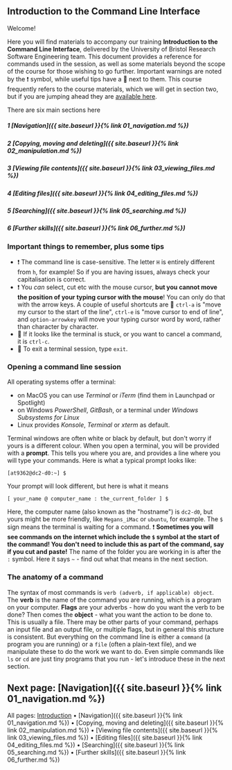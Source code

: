 ## Introduction to the Command Line Interface

Welcome!

Here you will find materials to accompany our training **Introduction to the Command Line Interface**, delivered by the University of Bristol Research Software Engineering team. This document provides a reference for commands used in the session, as well as some materials beyond the scope of the course for those wishing to go further. Important warnings are noted by the ❗ symbol, while useful tips have a 💙 next to them. This course frequently refers to the course materials, which we will get in section two, but if you are jumping ahead they are [available here](https://github.com/altanner/intro_to_CLI/raw/main/command_line_files.zip).

There are six main sections here

##### 1 [Navigation]({{ site.baseurl }}{% link 01_navigation.md %}) 
##### 2 [Copying, moving and deleting]({{ site.baseurl }}{% link 02_manipulation.md %})
##### 3 [Viewing file contents]({{ site.baseurl }}{% link 03_viewing_files.md %})
##### 4 [Editing files]({{ site.baseurl }}{% link 04_editing_files.md %})
##### 5 [Searching]({{ site.baseurl }}{% link 05_searching.md %})
##### 6 [Further skills]({{ site.baseurl }}{% link 06_further.md %})

### Important things to remember, plus some tips

- ❗ The command line is case-sensitive. The letter `H` is entirely different from `h`, for example! So if you are having issues, always check your capitalisation is correct.
- ❗ You *can* select, cut etc with the mouse cursor, **but you cannot move the position of your typing cursor with the mouse**! You can only do that with the arrow keys. A couple of useful shortcuts are 💙 `ctrl-a` is "move my cursor to the start of the line", `ctrl-e` is "move cursor to end of line", and `option-arrowkey` will move your typing cursor word by word, rather than character by character.
- 💙 If it looks like the terminal is stuck, or you want to cancel a command, it is `ctrl-c`.
- 💙 To exit a terminal session, type `exit`.

### Opening a command line session

All operating systems offer a terminal: 
- on MacOS you can use *Terminal* or *iTerm* (find them in Launchpad or Spotlight)
- on Windows *PowerShell*, *GitBash*, or a terminal under *Windows Subsystems for Linux* 
- Linux provides *Konsole*, *Terminal* or *xterm* as default.

Terminal windows are often white or black by default, but don't worry if yours is a different colour. When you open a terminal, you will be provided with a **prompt**. This tells you where you are, and provides a line where you will type your commands. Here is what a typical prompt looks like:

```
[at9362@dc2-d0:~] $
```

Your prompt will look different, but here is what it means

```
[ your_name @ computer_name : the_current_folder ] $
```

Here, the computer name (also known as the "hostname") is `dc2-d0`, but yours might be more friendly, like `Megans_iMac` or `ubuntu`, for example. 
The `$` sign means the terminal is waiting for a command. ❗ **Sometimes you will see commands on the internet which include the `$` symbol at the start of the command! You don't need to include this as part of the command, say if you cut and paste!** The name of the folder you are working in is after the `:` symbol. Here it says `~` - find out what that means in the next section.

### The anatomy of a command

The syntax of most commands is `verb (adverb, if applicable) object`. The **verb** is the name of the command you are running, which is a program on your computer. **Flags** are your adverbs - how do you want the verb to be done? Then comes the **object** - what you want the action to be done to. This is usually a file. There may be other parts of your command, perhaps an input file and an output file, or multiple flags, but in general this structure is consistent. But everything on the command line is either a `command` (a program you are running) or a `file` (often a plain-text file), and we manipulate these to do the work we want to do. Even simple commands like `ls` or `cd` are just tiny programs that you run - let's introduce these in the next section.

## Next page: [Navigation]({{ site.baseurl }}{% link 01_navigation.md %})

All pages: [Introduction](https://altanner.github.io/intro_to_CLI) • [Navigation]({{ site.baseurl }}{% link 01_navigation.md %}) • [Copying, moving and deleting]({{ site.baseurl }}{% link 02_manipulation.md %}) • [Viewing file contents]({{ site.baseurl }}{% link 03_viewing_files.md %}) • [Editing files]({{ site.baseurl }}{% link 04_editing_files.md %}) • [Searching]({{ site.baseurl }}{% link 05_searching.md %}) • [Further skills]({{ site.baseurl }}{% link 06_further.md %})
